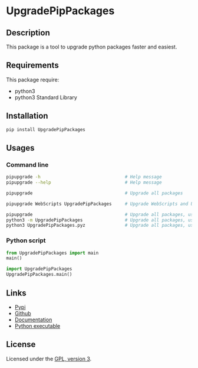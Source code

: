 # UpgradePipPackages

## Description

This package is a tool to upgrade python packages faster and easiest.

## Requirements
This package require:
 - python3
 - python3 Standard Library

## Installation
```bash
pip install UpgradePipPackages
```

## Usages

### Command line

```bash
pipupgrade -h                                # Help message
pipupgrade --help                            # Help message

pipupgrade                                   # Upgrade all packages

pipupgrade WebScripts UpgradePipPackages     # Upgrade WebScripts and UpgradePipPackages only

pipupgrade                                   # Upgrade all packages, using command line
python3 -m UpgradePipPackages                # Upgrade all packages, using python package
python3 UpgradePipPackages.pyz               # Upgrade all packages, using python executable
```

### Python script

```python
from UpgradePipPackages import main
main()
```

```python
import UpgradePipPackages
UpgradePipPackages.main()
```

## Links
 - [Pypi](https://pypi.org/project/UpgradePipPackages)
 - [Github](https://github.com/mauricelambert/UpgradePipPackages)
 - [Documentation](https://mauricelambert.github.io/info/python/code/UpgradePipPackages.html)
 - [Python executable](https://mauricelambert.github.io/python/code/UpgradePipPackages.pyz)

## License
Licensed under the [GPL, version 3](https://www.gnu.org/licenses/).